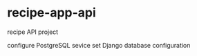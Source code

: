 # recipe-app-api
recipe API project


configure PostgreSQL sevice
set Django database configuration

